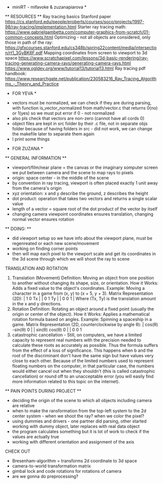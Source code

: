 * miniRT - mifavoke & zuzanapiarova * 

** RESOURCES **
Ray tracing basics Stanford paper
https://cs.stanford.edu/people/eroberts/courses/soco/projects/1997-98/ray-tracing/implementation.html
Starter ray tracing math:
https://www.gabrielgambetta.com/computer-graphics-from-scratch/01-common-concepts.html
Optimizing - not all objects are considered, only those in path of the ray:
https://gfxcourses.stanford.edu/cs348b/spring22content/media/intersection/rt1_3GyBK6F.pdf
Mapping coordinates from screen to viewport to 3d space 
https://www.scratchapixel.com/lessons/3d-basic-rendering/ray-tracing-generating-camera-rays/generating-camera-rays.html
https://www.ogldev.org/www/tutorial13/tutorial13.html
Ray tracing pdf handbook:
https://www.researchgate.net/publication/230583216_Ray_Tracing_Algorithms_-_Theory_and_Practice



* FOR YEVA *
- vectors must be normalized, we can check if they are during parsing, with function is_vector_normalized from math/vector.c that returns 0(no) or 1(yes) so we must put error if 0 - not normalized
- also pls check that vectors are non-zero (cannot have all cords 0)
- object files are kept in src folder by their .c file, not in separate objs folder because of having folders in src - did not work, we can change the makefile later to separate them again
- I print some things 

* FOR ZUZANA *

** GENERAL INFORMATION **
- viewport/film/near plane = the canvas or the imaginary somputer screen we put between camera and the scene to map rays to pixels 
- origin: space center - in the middle of the scene
- by convention in ray tracing, viewport is often placed exactly 1 unit away from the camera's origin 
- xyz orientation: x  and y describe the ground, z describes the height
- dot product: operation that takes two vectors and returns a single scalar value
- length of a vector = square root of the dot product of the vector by itself
- changing camera viewpoint coordinates ensures translation, changing normal vector ensures rotation


** DOING: ** 
- did viewport setup so we have info about the viewport plane, must be regenreated or each new scene/movement 
- working on finding corner points
- then will map each pixel to the viewport scale and get its coordinates in the 3d scene through which we will shoot the ray to scene 


TRANSLATION AND ROTATION
1. Translation (Movement)
Definition: Moving an object from one position to another without changing its shape, size, or orientation.
How it Works: Adds a fixed value to the object's coordinates.
Example: Moving a character in a game from (x, y) to (x + 5, y + 3).
Matrix Representation (2D):
| 1  0  Tx |
| 0  1  Ty |
| 0  0  1  |
Where (Tx, Ty) is the translation amount in the x and y directions.
2. Rotation
Definition: Rotating an object around a fixed point (usually the origin or center of the object).
How it Works: Applies a mathematical rotation formula based on angles.
Example: Spinning a spaceship in a game.
Matrix Representation (2D, counterclockwise by angle θ):
| cos(θ)  -sin(θ)  0 |
| sin(θ)   cos(θ)  0 |
|   0        0     1 
3. catastrophic cancellation - Still, on computers, we have a limited capacity to represent real numbers with the precision needed to calculate these roots as accurately as possible. Thus the formula suffers from the effect of a loss of significance. This happens when b and the root of the discriminant don't have the same sign but have values very close to each other. Because of the limited numbers used to represent floating numbers on the computer, in that particular case, the numbers would either cancel out when they shouldn't (this is called catastrophic cancellation) or round off to an unacceptable error (you will easily find more information related to this topic on the internet).

** PAIN POINTS DURING PROJECT **
- deciding the origin of the scene to which all objects including camera are relative
- when to make the ransformation from the top-left system to the 2d center system - when we shoot the ray? when we color the pixel?
- using dummies and drivers - one partner did parsing, other started working with dummy object, later replaces with real data object
- the program calculates something but it is lot of work to check if the values are actually true
- working with different orientation and assignment of the axis

CHECK OUT
- Bresenham-algorithm = transforms 2d coordinate to 3d space 
- camera-to-world transformation matrix
- gimbal lock and code rotations for rotations of camera
- are we gonna do preprocessing?